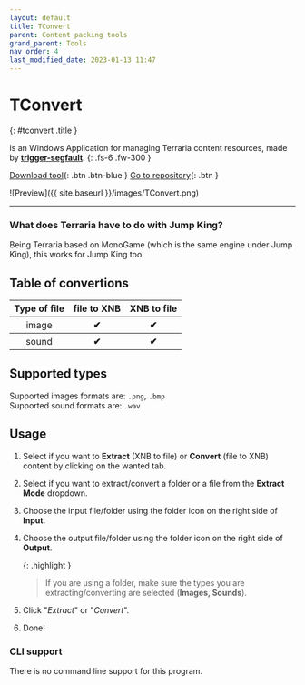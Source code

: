 ```yaml
---
layout: default
title: TConvert
parent: Content packing tools
grand_parent: Tools
nav_order: 4
last_modified_date: 2023-01-13 11:47
---
```


# TConvert
{: #tconvert .title }

is an Windows Application for managing Terraria content resources, made by [**trigger-segfault**](https://github.com/trigger-segfault).
{: .fs-6 .fw-300 }
<!-- more -->


[Download tool](https://github.com/trigger-segfault/TConvert/releases/latest){: .btn .btn-blue }
[Go to repository](https://github.com/trigger-segfault/TConvert){: .btn }

![Preview]({{ site.baseurl }}/images/TConvert.png)

---

### What does Terraria have to do with Jump King?
Being Terraria based on MonoGame (which is the same engine under Jump King), this works for Jump King too.

## Table of convertions

<table>
    <thead>
        <tr>
            <th>Type of file</th>
            <th>file to XNB</th>
            <th>XNB to file</th>
        </tr>
    </thead>
    <tbody>
        <tr>
            <th style="font-weight: normal;">image</th>
            <th class="label-green">✔</th>
            <th class="label-green">✔</th>
        </tr>
        <tr>
            <th style="font-weight: normal;">sound</th>
            <th class="label-green">✔</th>
            <th class="label-green">✔</th>
        </tr>
    </tbody>
</table>

## Supported types
Supported images formats are: `.png`, `.bmp`<br>
Supported sound formats are: `.wav`

## Usage

1. Select if you want to **Extract** (XNB to file) or **Convert** (file to XNB) content by clicking on the wanted tab.
2. Select if you want to extract/convert a folder or a file from the **Extract Mode** dropdown.
3. Choose the input file/folder using the folder icon on the right side of **Input**.
4. Choose the output file/folder using the folder icon on the right side of **Output**.
   
   {: .highlight }
   > If you are using a folder, make sure the types you are extracting/converting are selected (**Images, Sounds**).

5. Click "*Extract*" or "*Convert*".
6. Done!

### CLI support

There is no command line support for this program.